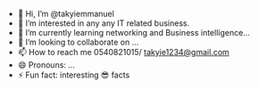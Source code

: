 - 👋 Hi, I’m @takyiemmanuel
- 👀 I’m interested in any any IT related business.
- 🌱 I’m currently learning networking and Business intelligence...
- 💞️ I’m looking to collaborate on ...
- 📫 How to reach me 0540821015/ takyie1234@gmail.com
- 😄 Pronouns: ...
- ⚡ Fun fact: interesting 😎 facts

<!---
takyiemmanuel/takyiemmanuel is a ✨ special ✨ repository because its `README.md` (this file) appears on your GitHub profile.
You can click the Preview link to take a look at your changes.
--->
